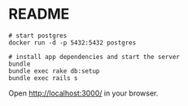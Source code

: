 # README

```
# start postgres
docker run -d -p 5432:5432 postgres

# install app dependencies and start the server
bundle
bundle exec rake db:setup 
bundle exec rails s
```

Open [http://localhost:3000/](http://localhost:3000/) in your browser.
